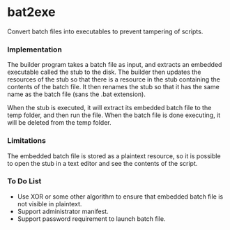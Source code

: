 # bat2exe
Convert batch files into executables to prevent tampering of scripts.

### Implementation
The builder program takes a batch file as input, and extracts an embedded executable called the stub to the disk. The builder then updates the resources of the stub so that there is a resource in the stub containing the contents of the batch file. It then renames the stub so that it has the same name as the batch file (sans the .bat extension).

When the stub is executed, it will extract its embedded batch file to the temp folder, and then run the file. When the batch file is done executing, it will be deleted from the temp folder.

### Limitations
The embedded batch file is stored as a plaintext resource, so it is possible to open the stub in a text editor and see the contents of the script.

### To Do List
- Use XOR or some other algorithm to ensure that embedded batch file is not visible in plaintext.
- Support administrator manifest.
- Support password requirement to launch batch file.
